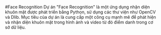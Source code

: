 #Face Recognition
Dự án "Face Recognition" là một ứng dụng nhận diện khuôn mặt được phát triển bằng Python, sử dụng các thư viện như OpenCV và Dlib. Mục tiêu của dự án là cung cấp một công cụ mạnh mẽ để phát hiện và nhận diện khuôn mặt trong hình ảnh và video từ đó điểm danh trong cơ sở dữ liệu. 


